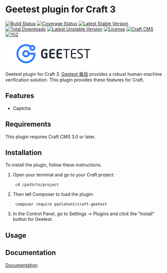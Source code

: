Geetest plugin for Craft 3
==========================
[![Build Status](https://travis-ci.org/panlatent/craft-geetest.svg)](https://travis-ci.org/panlatent/craft-geetest)
[![Coverage Status](https://coveralls.io/repos/github/panlatent/craft-geetest/badge.svg?branch=master)](https://coveralls.io/github/panlatent/craft-geetest?branch=master)
[![Latest Stable Version](https://poser.pugx.org/panlatent/craft-geetest/v/stable.svg)](https://packagist.org/packages/panlatent/craft-geetest)
[![Total Downloads](https://poser.pugx.org/panlatent/craft-geetest/downloads.svg)](https://packagist.org/packages/panlatent/craft-geetest) 
[![Latest Unstable Version](https://poser.pugx.org/panlatent/craft-geetest/v/unstable.svg)](https://packagist.org/packages/panlatent/craft-geetest)
[![License](https://poser.pugx.org/panlatent/craft-geetest/license.svg)](https://packagist.org/packages/panlatent/craft-geetest)
[![Craft CMS](https://img.shields.io/badge/Powered_by-Craft_CMS-orange.svg?style=flat)](https://craftcms.com/)
[![Yii2](https://img.shields.io/badge/Powered_by-Yii_Framework-green.svg?style=flat)](https://www.yiiframework.com/)

![Screenshot](docs/_static/geetest.png)

Geetest plugin for Craft 3. [Geetest 极验](https://geetest.com/) provides a robust human-machine verification solution.
This plugin provides these features for Craft.

Features
---------

+ Captcha

Requirements
------------

This plugin requires Craft CMS 3.0 or later.

Installation
------------

To install the plugin, follow these instructions.

1. Open your terminal and go to your Craft project:

        cd /path/to/project

2. Then tell Composer to load the plugin:

        composer require panlatent/craft-geetest

3. In the Control Panel, go to Settings → Plugins and click the “Install” button for Geetest.

Usage
-----

Documentation
-------------
[Documentation](https://craft-geetest.panlatent.com/)